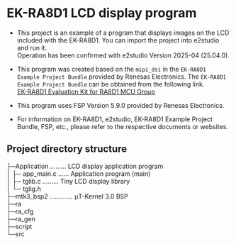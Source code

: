 # EK-RA8D1 LCD display program
- This project is an example of a program that displays images on the LCD included with the EK-RA8D1. You can import the project into e2studio and run it.   
Operation has been confirmed with e2studio Version 2025-04 (25.04.0).   

- This program was created based on the `mipi_dsi` in the `EK-RA8D1 Example Project Bundle` provided by Renesas Electronics. The `EK-RA8D1 Example Project Bundle` can be obtained from the following link.  
[EK-RA8D1 Evaluation Kit for RA8D1 MCU Group](https://www.renesas.com/en/design-resources/boards-kits/ek-ra8d1)

- This program uses FSP Version 5.9.0 provided by Renesas Electronics.    

- For information on EK-RA8D1, e2studio, EK-RA8D1 Example Project Bundle, FSP, etc., please refer to the respective documents or websites.  

## Project directory structure  

├─Application .........  LCD display application program  
│  ├─ app_main.c ......  Application program (main)  
│  ├─ tglib.c .........  Tiny LCD display library  
│  └─ tglig.h  
├─mtk3_bsp2 ............. μT-Kernel 3.0 BSP  
├─ra  
├─ra_cfg  
├─ra_gen  
├─script  
└─src  
